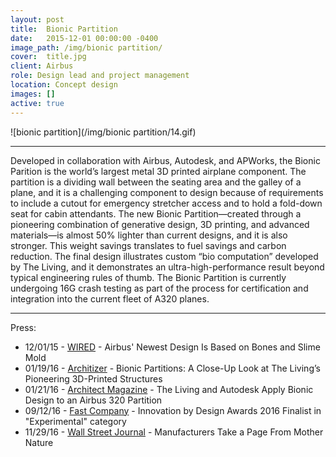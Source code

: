 ```yaml
---
layout: post
title:  Bionic Partition
date:   2015-12-01 00:00:00 -0400
image_path:	/img/bionic partition/
cover:  title.jpg
client: Airbus
role: Design lead and project management
location: Concept design
images: []
active: true
---
```



![bionic partition](/img/bionic partition/14.gif)

---

Developed in collaboration with Airbus, Autodesk, and APWorks, the Bionic Parition is the world’s largest metal 3D printed airplane component. The partition is a dividing wall between the seating area and the galley of a plane, and it is a challenging component to design because of requirements to include a cutout for emergency stretcher access and to hold a fold-down seat for cabin attendants. The new Bionic Partition—created through a pioneering combination of generative design, 3D printing, and advanced materials—is almost 50% lighter than current designs, and it is also stronger. This weight savings translates to fuel savings and carbon reduction. The final design illustrates custom “bio computation” developed by The Living, and it demonstrates an ultra-high-performance result beyond typical engineering rules of thumb. The Bionic Partition is currently undergoing 16G crash testing as part of the process for certification and integration into the current fleet of A320 planes.

---

Press:

- 12/01/15 - [WIRED](https://www.google.com/url?sa=t&rct=j&q=&esrc=s&source=web&cd=7&cad=rja&uact=8&ved=0ahUKEwjy3ruM1c_QAhXH1CYKHfPJCF8QFgg5MAY&url=https%3A%2F%2Fwww.wired.com%2F2015%2F12%2Fairbuss-newest-design-is-based-on-slime-mold-and-bones%2F&usg=AFQjCNGyd3C11rrExx-TtvNdNWS1nLjORA&sig2=EOZkZbrBiRqJxME1FLnUXw&bvm=bv.139782543,d.eWE) - Airbus' Newest Design Is Based on Bones and Slime Mold
- 01/19/16 - [Architizer](http://architizer.com/blog/bionic-partitions-the-living/) - Bionic Partitions: A Close-Up Look at The Living’s Pioneering 3D-Printed Structures
- 01/21/16 - [Architect Magazine](https://www.google.com/url?sa=t&rct=j&q=&esrc=s&source=web&cd=14&cad=rja&uact=8&ved=0ahUKEwjy3ruM1c_QAhXH1CYKHfPJCF8QFghUMA0&url=http%3A%2F%2Fwww.architectmagazine.com%2Ftechnology%2Fthe-living-and-autodesk-apply-bionic-design-to-an-airbus-320-partition_o&usg=AFQjCNHAAIIhcpJ5KSbzQxiORJwrTtmEkA&sig2=NRS4TIw0fdDdGQHjMmYu5A&bvm=bv.139782543,d.eWE) - The Living and Autodesk Apply Bionic Design to an Airbus 320 Partition
- 09/12/16 - [Fast Company](https://www.fastcodesign.com/product/bionic-partition) - Innovation by Design Awards 2016 Finalist in "Experimental" category
- 11/29/16 - [Wall Street Journal](http://www.wsj.com/articles/manufacturers-take-a-page-from-mother-nature-1480420802?emailToken=JRrzdvh4aHuUitY3Z8w53Vs1YKADF/KTS0nMaWzDOUWJvTnNqO2sgqsvgN7ypGSzRUtgotYN83MlSHiI3DoyAJXJy+Yl) - Manufacturers Take a Page From Mother Nature
